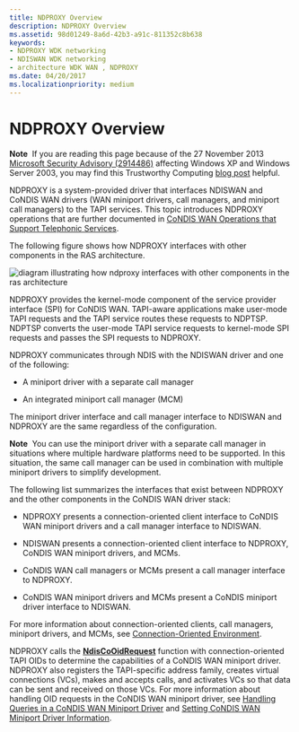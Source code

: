 ```yaml
---
title: NDPROXY Overview
description: NDPROXY Overview
ms.assetid: 98d01249-8a6d-42b3-a91c-811352c8b638
keywords:
- NDPROXY WDK networking
- NDISWAN WDK networking
- architecture WDK WAN , NDPROXY
ms.date: 04/20/2017
ms.localizationpriority: medium
---
```


# NDPROXY Overview

**Note**  If you are reading this page because of the 27 November 2013 [Microsoft Security Advisory (2914486)](https://docs.microsoft.com/security-updates/SecurityAdvisories/2014/2914486) affecting Windows XP and Windows Server 2003, you may find this Trustworthy Computing [blog post](https://msrc-blog.microsoft.com/2013/11/27/microsoft-releases-security-advisory-2914486/) helpful.

NDPROXY is a system-provided driver that interfaces NDISWAN and CoNDIS WAN drivers (WAN miniport drivers, call managers, and miniport call managers) to the TAPI services. This topic introduces NDPROXY operations that are further documented in [CoNDIS WAN Operations that Support Telephonic Services](https://docs.microsoft.com/windows-hardware/drivers/network/condis-wan-operations-that-support-telephonic-services).

The following figure shows how NDPROXY interfaces with other components in the RAS architecture.

![diagram illustrating how ndproxy interfaces with other components in the ras architecture](images/ndproxy.png)

NDPROXY provides the kernel-mode component of the service provider interface (SPI) for CoNDIS WAN. TAPI-aware applications make user-mode TAPI requests and the TAPI service routes these requests to NDPTSP. NDPTSP converts the user-mode TAPI service requests to kernel-mode SPI requests and passes the SPI requests to NDPROXY.

NDPROXY communicates through NDIS with the NDISWAN driver and one of the following:

- A miniport driver with a separate call manager

- An integrated miniport call manager (MCM)

The miniport driver interface and call manager interface to NDISWAN and NDPROXY are the same regardless of the configuration.

**Note**  You can use the miniport driver with a separate call manager in situations where multiple hardware platforms need to be supported. In this situation, the same call manager can be used in combination with multiple miniport drivers to simplify development.

The following list summarizes the interfaces that exist between NDPROXY and the other components in the CoNDIS WAN driver stack:

- NDPROXY presents a connection-oriented client interface to CoNDIS WAN miniport drivers and a call manager interface to NDISWAN.

- NDISWAN presents a connection-oriented client interface to NDPROXY, CoNDIS WAN miniport drivers, and MCMs.

- CoNDIS WAN call managers or MCMs present a call manager interface to NDPROXY.

- CoNDIS WAN miniport drivers and MCMs present a CoNDIS miniport driver interface to NDISWAN.

For more information about connection-oriented clients, call managers, miniport drivers, and MCMs, see [Connection-Oriented Environment](https://docs.microsoft.com/windows-hardware/drivers/network/connection-oriented-environment).

NDPROXY calls the [**NdisCoOidRequest**](https://docs.microsoft.com/windows-hardware/drivers/ddi/ndis/nf-ndis-ndiscooidrequest) function with connection-oriented TAPI OIDs to determine the capabilities of a CoNDIS WAN miniport driver. NDPROXY also registers the TAPI-specific address family, creates virtual connections (VCs), makes and accepts calls, and activates VCs so that data can be sent and received on those VCs. For more information about handling OID requests in the CoNDIS WAN miniport driver, see [Handling Queries in a CoNDIS WAN Miniport Driver](https://docs.microsoft.com/windows-hardware/drivers/network/handling-queries-in-a-condis-wan-miniport-driver) and [Setting CoNDIS WAN Miniport Driver Information](https://docs.microsoft.com/windows-hardware/drivers/network/setting-condis-wan-miniport-driver-information).
